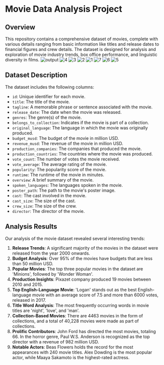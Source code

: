 # Movie Data Analysis Project

## Overview

This repository contains a comprehensive dataset of movies, complete with various details ranging from basic information like titles and release dates to financial figures and crew details. The dataset is designed for analysis and exploration of movie industry trends, box office performance, and linguistic diversity in films.
![output](https://github.com/theomid80/movies-analysys/assets/164475131/f664a7e6-c0a2-48f2-ae8a-9de46df687f6)
![4](https://github.com/theomid80/movies-analysys/assets/164475131/f2578494-5f55-40bd-9d12-2abe87e9ed43)
![3](https://github.com/theomid80/movies-analysys/assets/164475131/e4ac08f5-7d45-41e6-9eed-662b359a5bb5)
![2](https://github.com/theomid80/movies-analysys/assets/164475131/22d262e0-70a3-4801-a09c-1591e0498cf2)
![1](https://github.com/theomid80/movies-analysys/assets/164475131/ef9dcb9f-3517-4aec-82f3-3cd37d1bbde7)
![7](https://github.com/theomid80/movies-analysys/assets/164475131/7361abae-c2ba-4c37-bf45-1dfeecc4a369)
![6](https://github.com/theomid80/movies-analysys/assets/164475131/1fc4b1c1-0f11-44f6-89d2-f31e998a33bd)
![5](https://github.com/theomid80/movies-analysys/assets/164475131/b01e97ed-3d78-4d91-9fae-683cd25d75ab)

## Dataset Description

The dataset includes the following columns:

- `id`: Unique identifier for each movie.
- `title`: The title of the movie.
- `tagline`: A memorable phrase or sentence associated with the movie.
- `release_date`: The date when the movie was released.
- `genres`: The genre(s) of the movie.
- `belongs_to_collection`: Indicates if the movie is part of a collection.
- `original_language`: The language in which the movie was originally produced.
- `budget_musd`: The budget of the movie in million USD.
- `revenue_musd`: The revenue of the movie in million USD.
- `production_companies`: The companies that produced the movie.
- `production_countries`: The countries where the movie was produced.
- `vote_count`: The number of votes the movie received.
- `vote_average`: The average rating of the movie.
- `popularity`: The popularity score of the movie.
- `runtime`: The runtime of the movie in minutes.
- `overview`: A brief summary of the movie.
- `spoken_languages`: The languages spoken in the movie.
- `poster_path`: The path to the movie's poster image.
- `cast`: The cast involved in the movie.
- `cast_size`: The size of the cast.
- `crew_size`: The size of the crew.
- `director`: The director of the movie.

## Analysis Results

Our analysis of the movie dataset revealed several interesting trends:

1. **Release Trends**: A significant majority of the movies in the dataset were released from the year 2000 onwards.
2. **Budget Analysis**: Over 95% of the movies have budgets that are less than 50 million USD.
3. **Popular Movies**: The top three popular movies in the dataset are 'Minions', followed by 'Wonder Woman'.
4. **Production Insights**: Pixazet company produced 19 movies between 2010 and 2015.
5. **Top English-Language Movie**: 'Logan' stands out as the best English-language movie with an average score of 7.5 and more than 6000 votes, released in 2017.
6. **Title Word Analysis**: The most frequently occurring words in movie titles are 'night', 'love', and 'man'.
7. **Collection-Based Movies**: There are 4463 movies in the form of collections, and a total of 40,228 movies were made as part of collections.
8. **Prolific Contributors**: John Ford has directed the most movies, totaling 66. In the horror genre, Paul W.S. Anderson is recognized as the top director with a revenue of 982 million USD.
9. **Notable Actors**: Beas Flowers holds the record for the most appearances with 240 movie titles. Alex Dowding is the most popular actor, while Maaya Sakamoto is the highest-rated actress.

